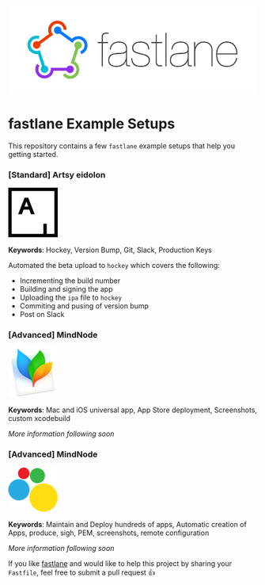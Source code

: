 <h3 align="center">
  <img src="Logos/fastlane_text.png" alt="fastlane Logo" />
</h3>

fastlane Example Setups
=======================

This repository contains a few `fastlane` example setups that help you getting started.

### [Standard] Artsy eidolon
![Artsy](Logos/Artsy.png)

**Keywords**: Hockey, Version Bump, Git, Slack, Production Keys

Automated the beta upload to `hockey` which covers the following:

- Incrementing the build number
- Building and signing the app
- Uploading the `ipa` file to `hockey`
- Commiting and pusing of version bump
- Post on Slack

### [Advanced] MindNode
![MindNode](Logos/MindNode.png)

**Keywords**: Mac and iOS universal app, App Store deployment, Screenshots, custom xcodebuild

*More information following soon*

### [Advanced] MindNode
![SunApps](Logos/SunApps.png)

**Keywords**: Maintain and Deploy hundreds of apps, Automatic creation of Apps, produce, sigh, PEM, screenshots, remote configuration

*More information following soon*

If you like [fastlane](https://fastlane.tools) and would like to help this project by sharing your `Fastfile`, feel free to submit a pull request :+1:

